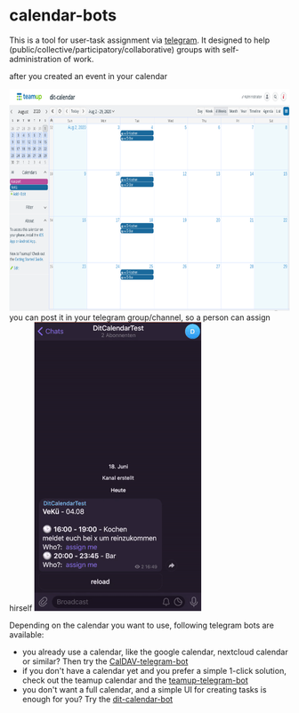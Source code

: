 # calendar-bots

This is a tool for user-task assignment via [telegram](https://telegram.org/). It designed to help (public/collective/participatory/collaborative) groups with self-administration of work.

after you created an event in your calendar

<img src="doc/teamup-calendar.png" height="400"/>
you can post it in your telegram group/channel, so a person can assign hirself
<img src="doc/telegram-bot.gif" alt="telegram-gif"/>

Depending on the calendar you want to use, following telegram bots are available:
* you already use a calendar, like the google calendar, nextcloud calendar or similar? Then try the [CalDAV-telegram-bot](https://github.com/dit-calendar/caldav-telegram-bot)
* if you don't have a calendar yet and you prefer a simple 1-click solution, check out the teamup calendar and the [teamup-telegram-bot](https://github.com/dit-calendar/teamup-telegram-bot)
* you don't want a full calendar, and a simple UI for creating tasks is enough for you? Try the [dit-calendar-bot](https://github.com/dit-calendar/dit-calendar-bot)
